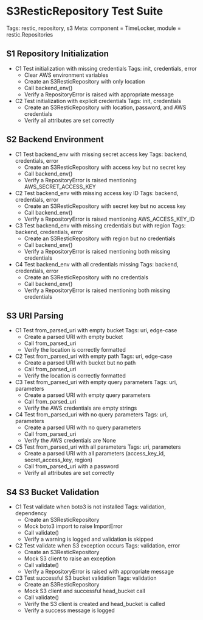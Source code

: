 # S3ResticRepository Test Suite
Tags: restic, repository, s3
Meta: component = TimeLocker, module = restic.Repositories

## S1 Repository Initialization
* C1 Test initialization with missing credentials
Tags: init, credentials, error
    * Clear AWS environment variables
    * Create an S3ResticRepository with only location
    * Call backend_env()
    * Verify a RepositoryError is raised with appropriate message
* C2 Test initialization with explicit credentials
Tags: init, credentials
    * Create an S3ResticRepository with location, password, and AWS credentials
    * Verify all attributes are set correctly

## S2 Backend Environment
* C1 Test backend_env with missing secret access key
Tags: backend, credentials, error
    * Create an S3ResticRepository with access key but no secret key
    * Call backend_env()
    * Verify a RepositoryError is raised mentioning AWS_SECRET_ACCESS_KEY
* C2 Test backend_env with missing access key ID
Tags: backend, credentials, error
    * Create an S3ResticRepository with secret key but no access key
    * Call backend_env()
    * Verify a RepositoryError is raised mentioning AWS_ACCESS_KEY_ID
* C3 Test backend_env with missing credentials but with region
Tags: backend, credentials, error
    * Create an S3ResticRepository with region but no credentials
    * Call backend_env()
    * Verify a RepositoryError is raised mentioning both missing credentials
* C4 Test backend_env with all credentials missing
Tags: backend, credentials, error
    * Create an S3ResticRepository with no credentials
    * Call backend_env()
    * Verify a RepositoryError is raised mentioning both missing credentials

## S3 URI Parsing
* C1 Test from_parsed_uri with empty bucket
Tags: uri, edge-case
    * Create a parsed URI with empty bucket
    * Call from_parsed_uri
    * Verify the location is correctly formatted
* C2 Test from_parsed_uri with empty path
Tags: uri, edge-case
    * Create a parsed URI with bucket but no path
    * Call from_parsed_uri
    * Verify the location is correctly formatted
* C3 Test from_parsed_uri with empty query parameters
Tags: uri, parameters
    * Create a parsed URI with empty query parameters
    * Call from_parsed_uri
    * Verify the AWS credentials are empty strings
* C4 Test from_parsed_uri with no query parameters
Tags: uri, parameters
    * Create a parsed URI with no query parameters
    * Call from_parsed_uri
    * Verify the AWS credentials are None
* C5 Test from_parsed_uri with all parameters
Tags: uri, parameters
    * Create a parsed URI with all parameters (access_key_id, secret_access_key, region)
    * Call from_parsed_uri with a password
    * Verify all attributes are set correctly

## S4 S3 Bucket Validation
* C1 Test validate when boto3 is not installed
Tags: validation, dependency
    * Create an S3ResticRepository
    * Mock boto3 import to raise ImportError
    * Call validate()
    * Verify a warning is logged and validation is skipped
* C2 Test validate when S3 exception occurs
Tags: validation, error
    * Create an S3ResticRepository
    * Mock S3 client to raise an exception
    * Call validate()
    * Verify a RepositoryError is raised with appropriate message
* C3 Test successful S3 bucket validation
Tags: validation
    * Create an S3ResticRepository
    * Mock S3 client and successful head_bucket call
    * Call validate()
    * Verify the S3 client is created and head_bucket is called
    * Verify a success message is logged